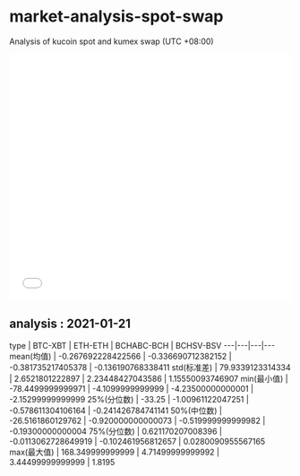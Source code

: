 # market-analysis-spot-swap
Analysis of kucoin spot and kumex swap (UTC +08:00)

<iframe width="100%" height="440" src="./data.html" frameborder="no" border="0" scrolling="no"></iframe>

## analysis : 2021-01-21

type | BTC-XBT | ETH-ETH | BCHABC-BCH | BCHSV-BSV 
---|---|---|---
mean(均值) | -0.267692228422566 | -0.336690712382152 | -0.381735217405378 | -0.136190768338411
std(标准差) | 79.9339123314334 | 2.6521801222897 | 2.23448427043586 | 1.15550093746907
min(最小值) | -78.4499999999971 | -4.1099999999999 | -4.23500000000001 | -2.15299999999999
25%(分位数) | -33.25 | -1.00961122047251 | -0.578611304106164 | -0.241426784741141
50%(中位数) | -26.5161860129762 | -0.920000000000073 | -0.519999999999982 | -0.19300000000004
75%(分位数) | 0.621170207008396 | -0.0113062728649919 | -0.102461956812657 | 0.0280090955567165
max(最大值) | 168.349999999999 | 4.71499999999992 | 3.44499999999999 | 1.8195
